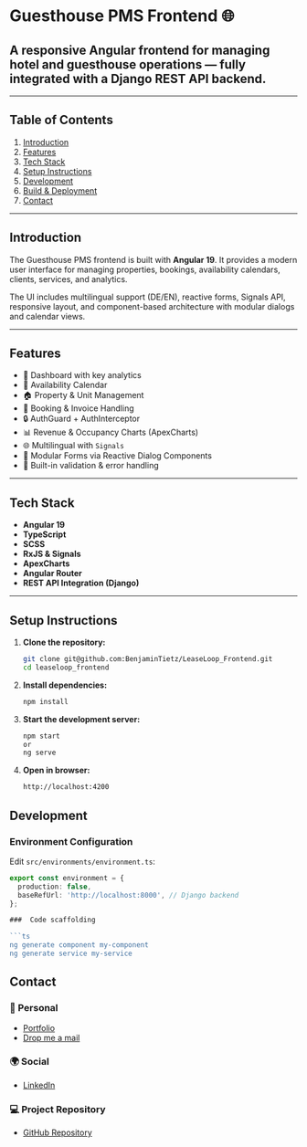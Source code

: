 # Guesthouse PMS Frontend 🌐

## A responsive Angular frontend for managing hotel and guesthouse operations — fully integrated with a Django REST API backend.

---

## Table of Contents

1. [Introduction](#introduction)
2. [Features](#features)
3. [Tech Stack](#tech-stack)
4. [Setup Instructions](#setup-instructions)
5. [Development](#development)
6. [Build & Deployment](#build--deployment)
7. [Contact](#contact)

---

## Introduction

The Guesthouse PMS frontend is built with **Angular 19**. It provides a modern user interface for managing properties, bookings, availability calendars, clients, services, and analytics.

The UI includes multilingual support (DE/EN), reactive forms, Signals API, responsive layout, and component-based architecture with modular dialogs and calendar views.

---

## Features

- 🧭 Dashboard with key analytics
- 📅 Availability Calendar
- 🏠 Property & Unit Management
- 🧾 Booking & Invoice Handling
- 🔒 AuthGuard + AuthInterceptor
- 📊 Revenue & Occupancy Charts (ApexCharts)
- 🌐 Multilingual with `Signals`
- 🧩 Modular Forms via Reactive Dialog Components
- 🧪 Built-in validation & error handling

---

## Tech Stack

- **Angular 19**
- **TypeScript**
- **SCSS**
- **RxJS & Signals**
- **ApexCharts**
- **Angular Router**
- **REST API Integration (Django)**

---

## Setup Instructions

1. **Clone the repository:**

   ```sh
   git clone git@github.com:BenjaminTietz/LeaseLoop_Frontend.git
   cd leaseloop_frontend
   ```

2. **Install dependencies:**

   ```sh
   npm install
   ```

3. **Start the development server:**

   ```sh
   npm start
   or
   ng serve
   ```

4. **Open in browser:**

   ```sh
   http://localhost:4200

   ```

## Development

### Environment Configuration

Edit `src/environments/environment.ts`:

````ts
export const environment = {
  production: false,
  baseRefUrl: 'http://localhost:8000', // Django backend
};

###  Code scaffolding

```ts
ng generate component my-component
ng generate service my-service
````

## Contact

### 👤 Personal

- [Portfolio](https://benjamin-tietz.com/)
- [Drop me a mail](mailto:mail@benjamin-tietz.com)

### 🌍 Social

- [LinkedIn](https://www.linkedin.com/in/benjamin-tietz/)

### 💻 Project Repository

- [GitHub Repository](https://github.com/BenjaminTietz/LeaseLoop_Frontend)

